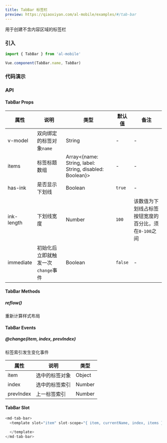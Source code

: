 ```yaml
---
title: TabBar 标签栏
preview: https://qiaoxiyan.com/al-mobile/examples/#/tab-bar
---
```


用于创建不含内容区域的标签栏

### 引入

```javascript
import { TabBar } from 'al-mobile'

Vue.component(TabBar.name, TabBar)
```

### 代码演示
<!-- DEMO -->

### API

#### TabBar Props
|属性 | 说明 | 类型 | 默认值 | 备注|
|----|-----|------|------|------|
|v-model|双向绑定的标签对象`name`|String|-|-|
|items|标签标题数组|Array<{name: String, label: String, disabled: Boolean}>|-|-|
|has-ink|是否显示下划线|Boolean|`true`|-|
|ink-length|下划线宽度|Number|`100`|该数值为下划线占标签按钮宽度的百分比，须在`0-100`之间|
|immediate|初始化后立即就触发一次`change`事件|Boolean|`false`|-|

#### TabBar Methods

##### reflow()
重新计算样式布局

#### TabBar Events

##### @change(item, index, prevIndex)
标签索引发生变化事件

|属性 | 说明 | 类型|
|----|-----|------|
|item|选中的标签对象|Object|
|index|选中的标签索引|Number|
|prevIndex|上一标签索引|Number|

#### TabBar Slot
```javascript
<md-tab-bar>
  <template slot="item" slot-scope="{ item, currentName, index, items }">

  </template>
</md-tab-bar>
```

